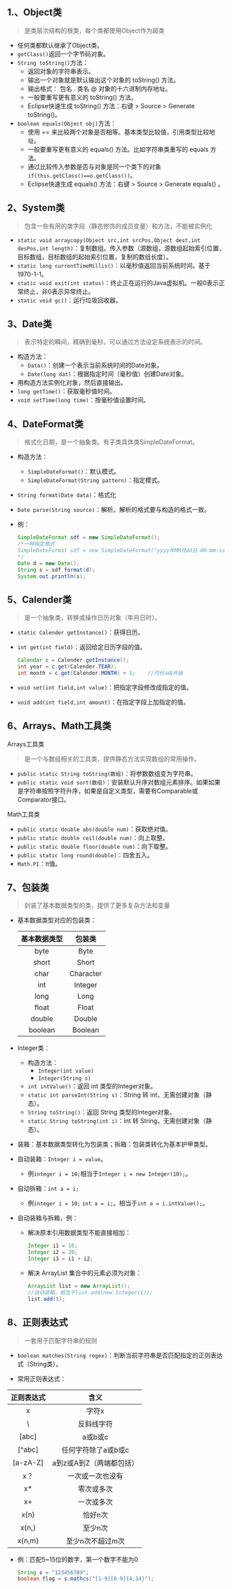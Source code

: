 ## 1.、Object类

> 是类层次结构的根类，每个类都使用Object作为超类

- 任何类都默认继承了Object类。
- `getClass()`返回一个字节码对象。
- `String toString()`方法：
  - 返回对象的字符串表示。
  - 输出一个对象就是默认输出这个对象的 toString() 方法。
  - 输出格式： 包名 . 类名 @ 对象的十六进制内存地址。
  - 一般要重写更有意义的 toString() 方法。
  - Eclipse快速生成 toString() 方法：右键 > Source > Generate toString()。
- `boolean equals(Object obj)`方法：
  - 使用 == 来比较两个对象是否相等。基本类型比较值，引用类型比较地址。
  - 一般要重写更有意义的 equals() 方法。比如字符串类重写的 equals 方法。
  - 通过比较传入参数是否与对象是同一个类下的对象`if(this.getClass()==o.getClass())`。
  - Eclipse快速生成 equals() 方法：右键 > Source > Generate equals() 。

## 2、System类

> 包含一些有用的类字段（静态修饰的成员变量）和方法，不能被实例化

- `static void arraycopy(Object src,int srcPos,Object dest,int desPos,int length)`：复制数组。传入参数（源数组，源数组起始索引位置，目标数组，目标数组的起始索引位置，复制的数组长度）。
- `static long currentTimeMillis()`：以毫秒值返回当前系统时间。基于1970-1-1。
- `static void exit(int status)`：终止正在运行的Java虚拟机。一般0表示正常终止，非0表示异常终止。
- `static void gc()`：运行垃圾回收器。

## 3、Date类

> 表示特定的瞬间，精确到毫秒。可以通过方法设定系统表示的时间。

- 构造方法：
  - `Data()`：创建一个表示当前系统时间的Date对象。
  - `Date(long dat)`：根据指定时间（毫秒值）创建Date对象。
- 用构造方法实例化对象，然后直接输出。
- `long getTime()`：获取毫秒值时间。
- `void setTime(long time)`：按毫秒值设置时间。

## 4、DateFormat类

> 格式化日期，是一个抽象类。有子类具体类SimpleDateFormat。

- 构造方法：
  - `SimpleDateFormat()`：默认模式。
  - `SimpleDateFormat(String pattern)`：指定模式。

- `String format(Date data)`：格式化

- `Date parse(String source)`：解析。解析的格式要与构造的格式一致。

- 例：

  ```java
  SimpleDateFormat sdf = new SimpleDateFormat();
  /*一种指定格式
  SimpleDateFormat sdf = new SimpleDateFormat("yyyy年MM月dd日 HH:mm:ss");
  */
  Date d = new Date();
  String s = sdf.format(d);
  System.out.println(s);
  ```

## 5、Calender类

> 是一个抽象类，转换或操作日历对象（年月日时）。

- `static Calender getInstance()`：获得日历。

- `int get(int field)`：返回给定日历字段的值。

  ```java
  Calendar c = Calender.getInstance();
  int year = c.get(Calender.TEAR);
  int month = c.get(Calender.MONTH) + 1;    //月份从0开始
  ```

- `void set(int field,int value)`：把指定字段修改成指定的值。

- `void add(int field,int amount)`：在指定字段上加指定的值。

## 6、Arrays、Math工具类

Arrays工具类

> 是一个与数组相关的工具类，提供静态方法实现数组的常用操作。

- `public static String toString(数组)`：将参数数组变为字符串。
- `public static void sort(数组)`：安装默认升序对数组元素排序。如果如果是字符串按照字符升序，如果是自定义类型，需要有Comparable或Comparator接口。

Math工具类

- `public static double abs(double num)`：获取绝对值。
- `public static double ceil(double num)`：向上取整。
- `public static double floor(double num)`：向下取整。
- `public static long round(double)`：四舍五入。
- `Math.PI`：π值。

## 7、包装类

> 封装了基本数据类型的类，提供了更多复杂方法和变量

- 基本数据类型对应的包装类：

  | 基本数据类型 |  包装类   |
  | :----------: | :-------: |
  |     byte     |   Byte    |
  |    short     |   Short   |
  |     char     | Character |
  |     int      |  Integer  |
  |     long     |   Long    |
  |    float     |   Float   |
  |    double    |  Double   |
  |   boolean    |  Boolean  |

- Integer类：

  - 构造方法：
    - `Integer(int value)`
    - `Integer(String s)`
  - `int intValue()`：返回 int 类型的Integer对象。
  - `static int parseInt(String s)`：String 转 int，无需创建对象（静态）。
  - `String toString()`：返回 String 类型的Integer对象。
  - `static String toString(int i)`：int 转 String，无需创建对象（静态）。

- 装箱：基本数据类型转化为包装类；拆箱：包装类转化为基本护甲类型。

- 自动装箱：`Integer i = value`。

  - 例`integer i = 10;`相当于`Integer i = new Integer(10);`。

- 自动拆箱：`int a = i;`

  + 例`integer i = 10;` `int a = i;`。相当于`int a = i.intValue();`。

- 自动装箱与拆箱，例：

  - 解决原本引用数据类型不能直接相加：

    ```java
    Integer i1 = 10;
    Integer i2 = 20;
    Integer i3 = i1 + i2;
    ```

  - 解决 ArrayList 集合中的元素必须为对象：

    ```java
    ArrayList list = new ArrayList();
    //自动装箱，相当于list.add(new Integer(1));
    list.add(1);    
    ```

## 8、正则表达式

> 一套用于匹配字符串的规则

- `boolean matches(String regex)`：判断当前字符串是否匹配指定的正则表达式（String类）。

-  常用正则表达式：

  | 正则表达式 |           含义           |
  | :--------: | :----------------------: |
  |     x      |          字符x           |
  |     \\     |        反斜线字符        |
  |   [abc]    |         a或b或c          |
  |   [^abc]   |   任何字符除了a或b或c    |
  |  [a-zA-Z]  | a到z或A到Z（两端都包括） |
  |    x？     |     一次或一次也没有     |
  |     x*     |        零次或多次        |
  |     x+     |        一次或多次        |
  |    x{n}    |         恰好n次          |
  |   x{n,}    |         至少n次          |
  |   x{n,m}   |     至少n次不超过m次     |

- 例：匹配5~15位的数字，第一个数字不能为0

  ```java
  String s = "123456789";
  boolean flag = s.mathcs("[1-9][0-9]{4,14}");
  ```

  

